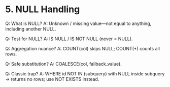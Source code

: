 # 5. NULL Handling

Q: What is NULL?
A: Unknown / missing value—not equal to anything, including another NULL.

Q: Test for NULL?
A: IS NULL / IS NOT NULL (never = NULL).

Q: Aggregation nuance?
A: COUNT(col) skips NULL; COUNT(*) counts all rows.

Q: Safe substitution?
A: COALESCE(col, fallback_value).

Q: Classic trap?
A: WHERE id NOT IN (subquery) with NULL inside subquery → returns no rows; use NOT EXISTS instead.
